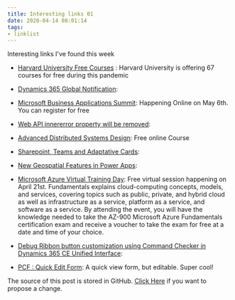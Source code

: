 ```yaml
---
title: Interesting links 01
date: 2020-04-14 08:01:14
tags:
- linklist
---
```


Interesting links I've found this week

- [Harvard University Free Courses](https://online-learning.harvard.edu/catalog?keywords=&paid%5B1%5D=1&max_price=&start_date_range%5Bmin%5D%5Bdate%5D=&start_date_range%5Bmax%5D%5Bdate%5D=) : Harvard University is offering 67 courses for free during this pandemic



- [Dynamics 365 Global Notification](https://arunpotti-wordpress-com.cdn.ampproject.org/c/s/arunpotti.wordpress.com/2020/04/09/global-notification-xrm-app-client-api-reference-in-preview-dynamics-365/amp/): 



- [Microsoft Business Applications Summit](https://www.microsoft.com/en-us/businessapplicationssummit?wt.mc_id=mbas_li_oo_msftdynamics365_msftdynamics365_home_digital-reg_apr): Happening Online on May 6th. You can register for free



- [Web API innererror property will be removed](https://powerapps.microsoft.com/en-us/blog/web-api-innererror-property-will-be-removed/): 



- [Advanced Distributed Systems Design](https://learn.particular.net/courses/adsd-online-free): Free online Course



- [Sharepoint, Teams and Adaptative Cards](https://ryanmaclean365.com/2020/04/03/selecting-a-specific-sharepoint-document-library-to-upload-dynamics-365-email-attachments-using-teams-adaptive-cards/?utm_campaign=Dynamics%20Weekly&utm_medium=email&utm_source=Revue%20newsletter): 



- [New Geospatial Features in Power Apps](https://powerapps.microsoft.com/en-us/blog/new-geospatial-features-in-power-apps/):



- [
Microsoft Azure Virtual Training Day](https://info.microsoft.com/CE-AzureINFRA-WBNR-FY20-04Apr-21-MicrosoftAzureVirtualTrainingDayFundamentalsMaster-SRDEM17525_LP01Registration-ForminBody.html): Free virtual session happening on April 21st. Fundamentals explains cloud-computing concepts, models, and services, covering topics such as public, private, and hybrid cloud as well as infrastructure as a service, platform as a service, and software as a service. By attending the event, you will have the knowledge needed to take the AZ-900 Microsoft Azure Fundamentals certification exam and receive a voucher to take the exam for free at a date and time of your choice.




- [Debug Ribbon button customization using Command Checker in Dynamics 365 CE Unified Interface](https://d365demystified.com/2020/04/14/debug-ribbon-button-customization-using-command-checker-in-dynamics-365-ce-unified-interface/):




- [PCF : Quick Edit Form](https://stuffandtacos.azurewebsites.net/2020/04/15/pcf-quick-edit-form/): A quick view form, but editable. Super cool!







The source of this post is stored in GitHub. [Click Here](https://github.com/crisfervil/blog/edit/master/source/_posts/Interesting-links-01.md) if you want to propose a change.